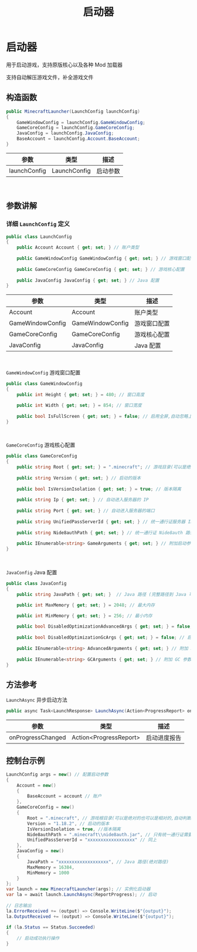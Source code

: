 ﻿---
title: 启动器
---

# 启动器

用于启动游戏，支持原版核心以及各种 Mod 加载器

支持自动解压游戏文件，补全游戏文件

## 构造函数

```csharp
public MinecraftLauncher(LaunchConfig launchConfig)
{
    GameWindowConfig = launchConfig.GameWindowConfig;
    GameCoreConfig = launchConfig.GameCoreConfig;
    JavaConfig = launchConfig.JavaConfig;
    BaseAccount = launchConfig.Account.BaseAccount;
}
```

| 参数           | 类型           | 描述   |
|--------------|--------------|------|
| launchConfig | LaunchConfig | 启动参数 |

<br>

## 参数讲解 

### 详细 `LaunchConfig` 定义

```csharp
public class LaunchConfig
{
    public Account Account { get; set; } // 账户类型
    
    public GameWindowConfig GameWindowConfig { get; set; } // 游戏窗口配置
    
    public GameCoreConfig GameCoreConfig { get; set; } // 游戏核心配置
    
    public JavaConfig JavaConfig { get; set; } // Java 配置
}
```

| 参数               | 类型               | 描述      |
|------------------|------------------|---------|
| Account          | Account          | 账户类型    |
| GameWindowConfig | GameWindowConfig | 游戏窗口配置  |
| GameCoreConfig   | GameCoreConfig   | 游戏核心配置  |
| JavaConfig       | JavaConfig       | Java 配置 |

<br>

``GameWindowConfig`` 游戏窗口配置
```csharp
public class GameWindowConfig
{
    public int Height { get; set; } = 480; // 窗口高度

    public int Width { get; set; } = 854; // 窗口宽度
        
    public bool IsFullScreen { get; set; } = false; // 启用全屏,自动忽略上面的参数
}
```

<br>

``GameCoreConfig`` 游戏核心配置
```csharp
public class GameCoreConfig
{
    public string Root { get; set; } = ".minecraft"; // 游戏目录(可以是绝对的也可以是相对的,自动判断)
    
    public string Version { get; set; } // 启动的版本
    
    public bool IsVersionIsolation { get; set; } = true; // 版本隔离
    
    public string Ip { get; set; } // 自动进入服务器的 IP
    
    public string Port { get; set; } // 自动进入服务器的端口
    
    public string UnifiedPassServerId { get; set; } // 统一通行证服务器 ID 只有统一通行证需要
    
    public string Nide8authPath { get; set; } // 统一通行证 Nide8auth 路径 只有统一通行证需要
    
    public IEnumerable<string> GameArguments { get; set; } // 附加启动参数
}
```

<br>

``JavaConfig`` Java 配置
```csharp
public class JavaConfig
{
    public string JavaPath { get; set; }  // Java 路径 (完整路径到 Java 可执行文件)

    public int MaxMemory { get; set; } = 2048; // 最大内存

    public int MinMemory { get; set; } = 256; // 最小内存
    
    public bool DisabledOptimizationAdvancedArgs { get; set; } = false; // 启用默认优化参数
    
    public bool DisabledOptimizationGcArgs { get; set; } = false; // 启用默认 GC 优化参数
    
    public IEnumerable<string> AdvancedArguments { get; set; } // 附加 Java 参数
    
    public IEnumerable<string> GCArguments { get; set; } // 附加 GC 参数
}
```

## 方法参考

``LaunchAsync`` 异步启动方法

```csharp
public async Task<LaunchResponse> LaunchAsync(Action<ProgressReport> onProgressChanged)
```

| 参数                | 类型                       | 描述     |
|-------------------|--------------------------|--------|
| onProgressChanged | Action\<ProgressReport\> | 启动进度报告 |

## 控制台示例

```csharp
LaunchConfig args = new() // 配置启动参数
{
    Account = new()
    {
        BaseAccount = account // 账户
    },
    GameCoreConfig = new()
    {
        Root = ".minecraft", // 游戏根目录(可以是绝对的也可以是相对的,自动判断)
        Version = "1.18.2", // 启动的版本
        IsVersionIsolation = true, //版本隔离
        Nide8authPath = ".minecraft\\nide8auth.jar", // 只有统一通行证需要
        UnifiedPassServerId = "xxxxxxxxxxxxxxxxxx" // 同上
    },
    JavaConfig = new()
    {
        JavaPath = "xxxxxxxxxxxxxxxxxxx", // Java 路径(绝对路径)
        MaxMemory = 16384,
        MinMemory = 1000
    }
};
var launch = new MinecraftLauncher(args); // 实例化启动器
var la = await launch.LaunchAsync(ReportProgress); // 启动
                
// 日志输出
la.ErrorReceived += (output) => Console.WriteLine($"{output}");
la.OutputReceived += (output) => Console.WriteLine($"{output}");
                
if (la.Status == Status.Succeeded)
{
    // 启动成功执行操作
}
```
